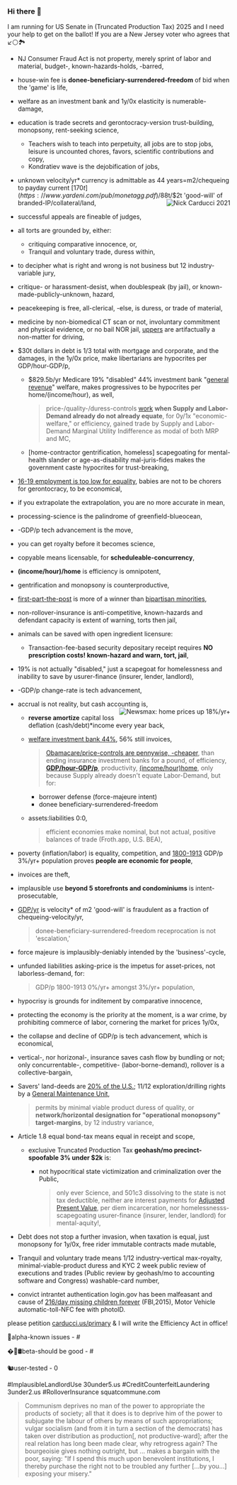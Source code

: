 ### Hi there 👋

I am running for US Senate in (Truncated Production Tax) 2025 and I need your help to get on the ballot!
If you are a New Jersey voter who agrees that ↙️⚪️🏞

- NJ Consumer Fraud Act is not property, merely sprint of labor and material, budget-, known-hazards-holds, -barred,
- house-win fee is **donee-beneficiary-surrendered-freedom** of bid when the 'game' is life,
- welfare as an investment bank and 1y/0x elasticity is numerable-damage,
- education is trade secrets and gerontocracy-version trust-building, monopsony, rent-seeking science,
  - Teachers wish to teach into perpetuity, all jobs are to stop jobs, leisure is uncounted chores, favors, scientific contributions and copy,
  - Kondratiev wave is the dejobification of jobs,
- unknown velocity/yr\* currency is admittable as 44 years=m2/chequeing to payday current [$170t](https://www.yardeni.com/pub/monetagg.pdf)/$88t/\$2t 'good-will' of branded-IP/collateral/land,
   <img align="right" src="https://www.dl.dropboxusercontent.com/s/liftjgafrj1fv91/Screen%20Shot%202022-02-23%20at%201.14.51%20PM.png?dl=0" alt="Nick Carducci 2021"/>
- successful appeals are fineable of judges,
- all torts are grounded by, either:
  - critiquing comparative innocence, or,
  - Tranquil and voluntary trade, duress within,
- to decipher what is right and wrong is not business but 12 industry-variable jury,
- critique- or harassment-desist, when doublespeak (by jail), or known-made-publicly-unknown, hazard,
- peacekeeping is free, all-clerical, -else, is duress, or trade of material,
- medicine by non-biomedical CT scan or not, involuntary commitment and physical evidence, or no bail NOR jail, [uppers](https://teapharmacy.party/drugs) are artifactually a non-matter for driving,
- $30t dollars in debt is 1/3 total with mortgage and corporate, and the damages, in the 1y/0x price, make libertarians are hypocrites per GDP/hour-GDP/p,
  - $829.5b/yr Medicare 19% "disabled" 44% investment bank "[general revenue](https://www.ssa.gov/OACT/TRSUM/2020/tr20summary.pdf#page=17)" welfare, makes progressives to be hypocrites per home/(income/hour), as well,

    > price-/quality-/duress-controls [work](https://www.cbo.gov/sites/default/files/111th-congress-2009-2010/costestimate/amendreconprop.pdf#page=14) **when Supply and Labor-Demand already do not already equate**, for 0y/1x "economic-welfare," or efficiency, gained trade by Supply and Labor-Demand Marginal Utility Indifference as modal of both MRP and MC,
  - [home-contractor gentrification, homeless] scapegoating for mental-health slander or age-as-disability mal-juris-fides makes the government caste hypocrites for trust-breaking,
- [16-19 employment is too low for equality](https://qr.ae/pGQnr0), babies are not to be chorers for gerontocracy, to be economical,
- if you extrapolate the extrapolation, you are no more accurate in mean,
- processing-science is the palindrome of greenfield-blueocean,
- -GDP/p tech advancement is the move,
- you can get royalty before it becomes science,
- copyable means licensable, for **scheduleable-concurrency**,
- **(income/hour)/home** is efficiency is omnipotent,
- gentrification and monopsony is counterproductive,
- [first-part-the-post](https://nextdoor.com/p/yJhWyXgPTdNG) is more of a winner than [bipartisan minorities](https://www.sfelections.org/results/20101102/data/d10.html?fbclid=IwAR2mqFoOdqmtD5cNykpyJIikfNqr1iUGZ-Xly3qVYSH2SyA71hqNzFTAu1c),
- non-rollover-insurance is anti-competitive, known-hazards and defendant capacity is extent of warning, torts then jail,
- animals can be saved with open ingredient licensure:
  - Transaction-fee-based security depositary receipt requires **NO prescription costs! known-hazard and warn, tort, jail**,
- 19% is not actually "disabled," just a scapegoat for homelessness and inability to save by usurer-finance (insurer, lender, landlord),
- -GDP/p change-rate is tech advancement,
- accrual is not reality, but cash accounting is,
  <img align="right" src="https://www.dl.dropboxusercontent.com/s/c00w421499cjyy6/Screen%20Shot%202022-02-23%20at%2012.47.14%20PM.png?dl=0" alt="Newsmax: home prices up 18%/yr+"/>

  - **reverse amortize** capital loss deflation (cash/debt)\*income every year back,
  - [welfare investment bank 44%](https://www.ssa.gov/OACT/TRSUM/2020/tr20summary.pdf#page=17), 56% still invoices,

    > [Obamacare/price-controls are pennywise, -cheaper](https://www.cbo.gov/sites/default/files/111th-congress-2009-2010/costestimate/amendreconprop.pdf#page=14), than ending insurance investment banks for a pound, of efficiency, **[GDP/hour-GDP/p](https://fred.stlouisfed.org/graph/?g=LmzU)**, productivity, [(income/hour)home](https://fred.stlouisfed.org/graph/?g=M7mh), only because Supply already doesn't equate Labor-Demand, but for:

    - borrower defense (force-majeure intent)
    - donee beneficiary-surrendered-freedom

  - assets:liabilities $0:$0,
    > efficient economies make nominal, but not actual, positive balances of trade (Froth.app, U.S. BEA),

- poverty (inflation/labor) is equality, competition, and [1800-1913](https://vaults.biz/gdp) GDP/p 3%/yr+ population proves **people are economic for people**,
- invoices are theft,
- implausible use **beyond 5 storefronts and condominiums** is intent-prosecutable,
- [GDP/yr](https://fred.stlouisfed.org/graph/?g=Mnex) is velocity\* of m2 'good-will' is fraudulent as a fraction of chequeing-velocity/yr,
  > donee-beneficiary-surrendered-freedom receprocation is not 'escalation,'
- force majeure is implausibly-deniably intended by the 'business'-cycle,
- unfunded liabilities asking-price is the impetus for asset-prices, not laborless-demand, for:
  > GDP/p 1800-1913 0%/yr+ amongst 3%/yr+ population,
- hypocrisy is grounds for inditement by comparative innocence,
- protecting the economy is the priority at the moment, is a war crime, by prohibiting commerce of labor, cornering the market for prices 1y/0x,
- the collapse and decline of GDP/p is tech advancement, which is economical,
- vertical-, nor horizonal-, insurance saves cash flow by bundling or not; only concurrentable-, competitive- (labor-borne-demand), rollover is a collective-bargain,
- Savers' land-deeds are [20% of the U.S.](https://fred.stlouisfed.org/graph/?g=Mnnf); 11/12 exploration/drilling rights by a [General Maintenance Unit](https://vaults.biz/gmu),
  > permits by minimal viable product duress of quality, or **network/horizontal designation for "operational monopsony" target-margins**, by 12 industry variance,
- Article 1.8 equal bond-tax means equal in receipt and scope,

  - exclusive Truncated Production Tax **geohash/mo precinct-spoofable 3% under $2k** is:

    - not hypocritical state victimization and criminalization over the Public,

      > only ever Science, and 501c3 dissolving to the state is not tax deductible, neither are interest payments for [Adjusted Present Value](https://qr.ae/pGjS4s), per diem incarceration, nor homelessnesss-scapegoating usurer-finance (insurer, lender, landlord) for mental-aquity!,
- Debt does not stop a further invasion, when taxation is equal, just monopsony for 1y/0x, free rider immutable contracts made mutable,

- Tranquil and voluntary trade means 1/12 industry-vertical max-royalty, minimal-viable-product duress and KYC 2 week public review of executions and trades (Public review by geohash/mo to accounting software and Congress) washable-card number,
- convict intrantet authentication login.gov has been malfeasant and cause of [216/day missing children forever](https://www.fbi.gov/file-repository/2020-ncic-missing-person-and-unidentified-person-statistics.pdf/view) (FBI,2015), Motor Vehicle automatic-toll-NFC fee with photoID.

please petition [carducci.us/primary](carducci.us/primary) & I will write the Efficiency Act in office!

🚨alpha-known issues - #

�💊🛢beta-should be good - #

🐿user-tested - 0

#ImplausibleLandlordUse 30under5.us #CreditCounterfeitLaundering 3under2.us #RolloverInsurance squatcommune.com

> Communism deprives no man of the power to appropriate the products of society; all that it does is to deprive him of the power to subjugate the labour of others by means of such appropriations;
> vulgar socialism (and from it in turn a section of the democrats) has taken over distribution as production[, not productive-ward]; after the real relation has long been made clear, why retrogress again?
> The bourgeoisie gives nothing outright, but ... makes a bargain with the poor, saying: "If I spend this much upon benevolent institutions, I thereby purchase the right not to be troubled any further [...by you...] exposing your misery."
